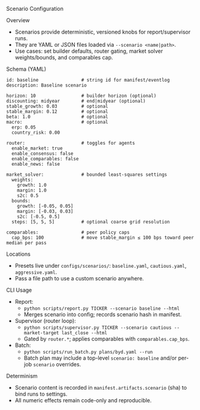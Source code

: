 Scenario Configuration

Overview
- Scenarios provide deterministic, versioned knobs for report/supervisor runs.
- They are YAML or JSON files loaded via `--scenario <name|path>`.
- Use cases: set builder defaults, router gating, market solver weights/bounds, and comparables cap.

Schema (YAML)
```
id: baseline                # string id for manifest/eventlog
description: Baseline scenario

horizon: 10                 # builder horizon (optional)
discounting: midyear        # end|midyear (optional)
stable_growth: 0.03         # optional
stable_margin: 0.12         # optional
beta: 1.0                   # optional
macro:                      # optional
  erp: 0.05
  country_risk: 0.00

router:                     # toggles for agents
  enable_market: true
  enable_consensus: false
  enable_comparables: false
  enable_news: false

market_solver:              # bounded least-squares settings
  weights:
    growth: 1.0
    margin: 1.0
    s2c: 0.5
  bounds:
    growth: [-0.05, 0.05]
    margin: [-0.03, 0.03]
    s2c: [-0.5, 0.5]
  steps: [5, 5, 5]          # optional coarse grid resolution

comparables:                # peer policy caps
  cap_bps: 100              # move stable_margin ≤ 100 bps toward peer median per pass
```

Locations
- Presets live under `configs/scenarios/`: `baseline.yaml`, `cautious.yaml`, `aggressive.yaml`.
- Pass a file path to use a custom scenario anywhere.

CLI Usage
- Report:
  - `python scripts/report.py TICKER --scenario baseline --html`
  - Merges scenario into config; records scenario hash in manifest.
- Supervisor (router loop):
  - `python scripts/supervisor.py TICKER --scenario cautious --market-target last_close --html`
  - Gated by `router.*`; applies comparables with `comparables.cap_bps`.
- Batch:
  - `python scripts/run_batch.py plans/byd.yaml --run`
  - Batch plan may include a top-level `scenario: baseline` and/or per-job `scenario` overrides.

Determinism
- Scenario content is recorded in `manifest.artifacts.scenario` (sha) to bind runs to settings.
- All numeric effects remain code-only and reproducible.

